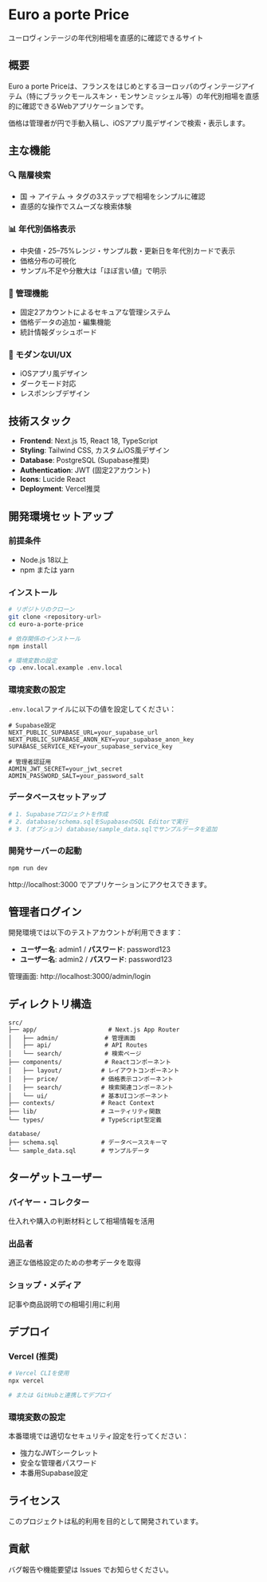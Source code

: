 # Euro a porte Price

ユーロヴィンテージの年代別相場を直感的に確認できるサイト

## 概要

Euro a porte Priceは、フランスをはじめとするヨーロッパのヴィンテージアイテム（特にブラックモールスキン・モンサンミッシェル等）の年代別相場を直感的に確認できるWebアプリケーションです。

価格は管理者が円で手動入稿し、iOSアプリ風デザインで検索・表示します。

## 主な機能

### 🔍 階層検索
- 国 → アイテム → タグの3ステップで相場をシンプルに確認
- 直感的な操作でスムーズな検索体験

### 📊 年代別価格表示
- 中央値・25–75%レンジ・サンプル数・更新日を年代別カードで表示
- 価格分布の可視化
- サンプル不足や分散大は「ほぼ言い値」で明示

### 🔐 管理機能
- 固定2アカウントによるセキュアな管理システム
- 価格データの追加・編集機能
- 統計情報ダッシュボード

### 🎨 モダンなUI/UX
- iOSアプリ風デザイン
- ダークモード対応
- レスポンシブデザイン

## 技術スタック

- **Frontend**: Next.js 15, React 18, TypeScript
- **Styling**: Tailwind CSS, カスタムiOS風デザイン
- **Database**: PostgreSQL (Supabase推奨)
- **Authentication**: JWT (固定2アカウント)
- **Icons**: Lucide React
- **Deployment**: Vercel推奨

## 開発環境セットアップ

### 前提条件
- Node.js 18以上
- npm または yarn

### インストール
```bash
# リポジトリのクローン
git clone <repository-url>
cd euro-a-porte-price

# 依存関係のインストール
npm install

# 環境変数の設定
cp .env.local.example .env.local
```

### 環境変数の設定
`.env.local`ファイルに以下の値を設定してください：

```env
# Supabase設定
NEXT_PUBLIC_SUPABASE_URL=your_supabase_url
NEXT_PUBLIC_SUPABASE_ANON_KEY=your_supabase_anon_key
SUPABASE_SERVICE_KEY=your_supabase_service_key

# 管理者認証用
ADMIN_JWT_SECRET=your_jwt_secret
ADMIN_PASSWORD_SALT=your_password_salt
```

### データベースセットアップ
```bash
# 1. Supabaseプロジェクトを作成
# 2. database/schema.sqlをSupabaseのSQL Editorで実行
# 3. (オプション) database/sample_data.sqlでサンプルデータを追加
```

### 開発サーバーの起動
```bash
npm run dev
```

http://localhost:3000 でアプリケーションにアクセスできます。

## 管理者ログイン

開発環境では以下のテストアカウントが利用できます：

- **ユーザー名**: admin1 / **パスワード**: password123
- **ユーザー名**: admin2 / **パスワード**: password123

管理画面: http://localhost:3000/admin/login

## ディレクトリ構造

```
src/
├── app/                    # Next.js App Router
│   ├── admin/             # 管理画面
│   ├── api/               # API Routes
│   └── search/            # 検索ページ
├── components/            # Reactコンポーネント
│   ├── layout/           # レイアウトコンポーネント
│   ├── price/            # 価格表示コンポーネント
│   ├── search/           # 検索関連コンポーネント
│   └── ui/               # 基本UIコンポーネント
├── contexts/             # React Context
├── lib/                  # ユーティリティ関数
└── types/                # TypeScript型定義

database/
├── schema.sql            # データベーススキーマ
└── sample_data.sql       # サンプルデータ
```

## ターゲットユーザー

### バイヤー・コレクター
仕入れや購入の判断材料として相場情報を活用

### 出品者
適正な価格設定のための参考データを取得

### ショップ・メディア
記事や商品説明での相場引用に利用

## デプロイ

### Vercel (推奨)
```bash
# Vercel CLIを使用
npx vercel

# または GitHubと連携してデプロイ
```

### 環境変数の設定
本番環境では適切なセキュリティ設定を行ってください：
- 強力なJWTシークレット
- 安全な管理者パスワード
- 本番用Supabase設定

## ライセンス

このプロジェクトは私的利用を目的として開発されています。

## 貢献

バグ報告や機能要望は Issues でお知らせください。
